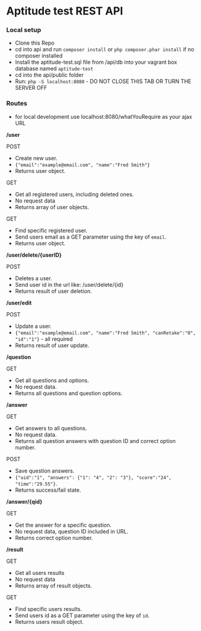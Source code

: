 # Aptitude test REST API

### Local setup

- Clone this Repo
- cd into api and run `composer install` or `php composer.phar install` if no composer installed
- Install the aptitude-test.sql file from /api/db into your vagrant box database named `aptitude-test`
- cd into the api/public folder
- Run: `php -S localhost:8080` - DO NOT CLOSE THIS TAB OR TURN THE SERVER OFF


### Routes
- for local development use localhost:8080/whatYouRequire as your ajax URL

**/user**

POST
- Create new user.
- `{"email":"example@email.com", "name":"Fred Smith"}`
- Returns user object.

GET 
- Get all registered users, including deleted ones.
- No request data
- Returns array of user objects.

GET
- Find specific registered user.
- Send users email as a GET parameter using the key of `email`.
- Returns user object.


**/user/delete/{userID}**

POST
- Deletes a user.
- Send user id in the url like: /user/delete/{id}
- Returns result of user deletion.


**/user/edit**

POST
- Update a user.
- `{"email":"example@email.com", "name":"Fred Smith", "canRetake":"0", "id":"1"}` - all required
- Returns result of user update.

**/question**

GET
- Get all questions and options.
- No request data.
- Returns all questions and question options.

**/answer**

GET
- Get answers to all questions.
- No request data.
- Returns all question answers with question ID and correct option number.

POST
- Save question answers.
- `{"uid":"1", "answers": {"1": "4", "2": "3"}, "score":"24", "time":"29.55"}`.
- Returns success/fail state.

**/answer/{qid}**

GET
- Get the answer for a specific question.
- No request data, question ID included in URL.
- Returns correct option number.

**/result**

GET 
- Get all users results
- No request data
- Returns array of result objects.

GET
- Find specific users results.
- Send users id as a GET parameter using the key of `id`.
- Returns users result object.
